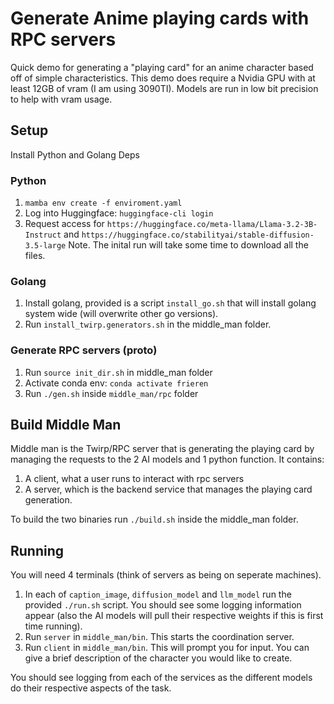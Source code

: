 # Generate Anime playing cards with RPC servers
Quick demo for generating a "playing card" for an anime character based off of simple characteristics. 
This demo does require a Nvidia GPU with at least 12GB of vram (I am using 3090TI). Models are run in low bit precision to help with vram usage.


## Setup
Install Python and Golang Deps
### Python 
1. `mamba env create -f enviroment.yaml`
2. Log into Huggingface: `huggingface-cli login`
3. Request access for `https://huggingface.co/meta-llama/Llama-3.2-3B-Instruct` and `https://huggingface.co/stabilityai/stable-diffusion-3.5-large` 
Note. The inital run will take some time to download all the files. 


### Golang 
1. Install golang, provided is a script `install_go.sh` that will install golang system wide (will overwrite other go versions).
2. Run `install_twirp.generators.sh` in the middle_man folder. 


### Generate RPC servers (proto)
1. Run `source init_dir.sh` in middle_man folder
2. Activate conda env: `conda activate frieren`
3. Run `./gen.sh` inside `middle_man/rpc` folder


## Build Middle Man
Middle man is the Twirp/RPC server that is generating the playing card by managing the requests to the 2 AI models and 1 python function. 
It contains:
1. A client, what a user runs to interact with rpc servers
2. A server, which is the backend service that manages the playing card generation. 

To build the two binaries run `./build.sh` inside the middle_man folder.


## Running
You will need 4 terminals (think of servers as being on seperate machines). 
1. In each of `caption_image`, `diffusion_model` and `llm_model` run the provided `./run.sh` script. You should see some logging information appear (also the AI models will pull their respective weights if this is first time running).
2. Run `server` in `middle_man/bin`. This starts the coordination server.
3. Run `client` in `middle_man/bin`. This will prompt you for input. You can give a brief description of the character you would like to create. 

You should see logging from each of the services as the different models do their respective aspects of the task. 

